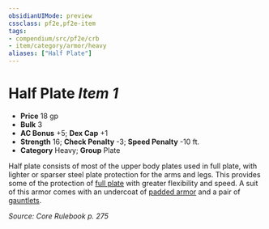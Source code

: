```yaml
---
obsidianUIMode: preview
cssclass: pf2e,pf2e-item
tags:
- compendium/src/pf2e/crb
- item/category/armor/heavy
aliases: ["Half Plate"]
---
```

# Half Plate *Item 1*  

- **Price** 18 gp
- **Bulk** 3
- **AC Bonus** +5; **Dex Cap** +1
- **Strength** 16; **Check Penalty** -3; **Speed Penalty** -10 ft.
- **Category** Heavy; **Group** Plate 

Half plate consists of most of the upper body plates used in full plate, with lighter or sparser steel plate protection for the arms and legs. This provides some of the protection of [full plate](full-plate.md) with greater flexibility and speed. A suit of this armor comes with an undercoat of [padded armor](padded-armor.md) and a pair of [gauntlets](gauntlet.md).

*Source: Core Rulebook p. 275*